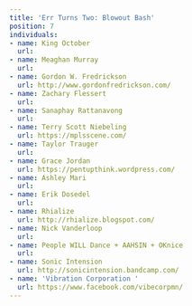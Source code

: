 ```yaml
---
title: 'Err Turns Two: Blowout Bash'
position: 7
individuals:
- name: King October
  url: 
- name: Meaghan Murray
  url: 
- name: Gordon W. Fredrickson
  url: http://www.gordonfredrickson.com/
- name: Zachary Flessert
  url: 
- name: Sanaphay Rattanavong
  url: 
- name: Terry Scott Niebeling
  url: https://mplsscene.com/
- name: Taylor Trauger
  url: 
- name: Grace Jordan
  url: https://pentupthink.wordpress.com/
- name: Ashley Mari
  url: 
- name: Erik Dosedel
  url: 
- name: Rhialize
  url: http://rhialize.blogspot.com/
- name: Nick Vanderloop
  url: 
- name: People WILL Dance + AAHSIN + OKnice
  url: 
- name: Sonic Intension
  url: http://sonicintension.bandcamp.com/
- name: 'Vibration Corporation '
  url: https://www.facebook.com/vibecorpmn/
---
```


